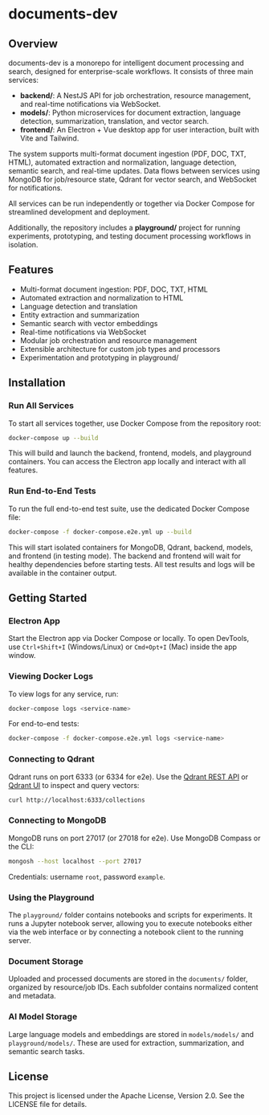 # documents-dev

## Overview

documents-dev is a monorepo for intelligent document processing and search, designed for enterprise-scale workflows. It consists of three main services:

- **backend/**: A NestJS API for job orchestration, resource management, and real-time notifications via WebSocket.
- **models/**: Python microservices for document extraction, language detection, summarization, translation, and vector search.
- **frontend/**: An Electron + Vue desktop app for user interaction, built with Vite and Tailwind.

The system supports multi-format document ingestion (PDF, DOC, TXT, HTML), automated extraction and normalization, language detection, semantic search, and real-time updates. Data flows between services using MongoDB for job/resource state, Qdrant for vector search, and WebSocket for notifications.

All services can be run independently or together via Docker Compose for streamlined development and deployment.

Additionally, the repository includes a **playground/** project for running experiments, prototyping, and testing document processing workflows in isolation.

## Features

- Multi-format document ingestion: PDF, DOC, TXT, HTML
- Automated extraction and normalization to HTML
- Language detection and translation
- Entity extraction and summarization
- Semantic search with vector embeddings
- Real-time notifications via WebSocket
- Modular job orchestration and resource management
- Extensible architecture for custom job types and processors
- Experimentation and prototyping in playground/

## Installation

### Run All Services

To start all services together, use Docker Compose from the repository root:

```bash
docker-compose up --build
```

This will build and launch the backend, frontend, models, and playground containers. You can access the Electron app locally and interact with all features.

### Run End-to-End Tests

To run the full end-to-end test suite, use the dedicated Docker Compose file:

```bash
docker-compose -f docker-compose.e2e.yml up --build
```

This will start isolated containers for MongoDB, Qdrant, backend, models, and frontend (in testing mode). The backend and frontend will wait for healthy dependencies before starting tests. All test results and logs will be available in the container output.

## Getting Started

### Electron App

Start the Electron app via Docker Compose or locally. To open DevTools, use `Ctrl+Shift+I` (Windows/Linux) or `Cmd+Opt+I` (Mac) inside the app window.

### Viewing Docker Logs

To view logs for any service, run:

```bash
docker-compose logs <service-name>
```

For end-to-end tests:

```bash
docker-compose -f docker-compose.e2e.yml logs <service-name>
```

### Connecting to Qdrant

Qdrant runs on port 6333 (or 6334 for e2e). Use the [Qdrant REST API](https://qdrant.tech/documentation/) or [Qdrant UI](https://github.com/qdrant/qdrant-ui) to inspect and query vectors:

```bash
curl http://localhost:6333/collections
```

### Connecting to MongoDB

MongoDB runs on port 27017 (or 27018 for e2e). Use MongoDB Compass or the CLI:

```bash
mongosh --host localhost --port 27017
```

Credentials: username `root`, password `example`.

### Using the Playground

The `playground/` folder contains notebooks and scripts for experiments. It runs a Jupyter notebook server, allowing you to execute notebooks either via the web interface or by connecting a notebook client to the running server.

### Document Storage

Uploaded and processed documents are stored in the `documents/` folder, organized by resource/job IDs. Each subfolder contains normalized content and metadata.

### AI Model Storage

Large language models and embeddings are stored in `models/models/` and `playground/models/`. These are used for extraction, summarization, and semantic search tasks.

## License

This project is licensed under the Apache License, Version 2.0. See the LICENSE file for details.
